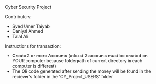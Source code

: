 Cyber Security Project

Contributors:
- Syed Umer Taiyab
- Daniyal Ahmed
- Talal Ali

Instructions for transaction:
- Create 2 or more Accounts (atleast 2 accounts must be created on YOUR computer because folderpath of current directory in each computer is different)
- The QR code generated after sending the money will be found in the reciever's folder in the 'CY_Project_USERS' folder  
